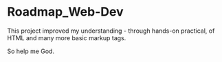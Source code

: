 # Roadmap_Web-Dev
This project improved my understanding - through hands-on practical, of HTML and many more basic markup tags.

So help me God.